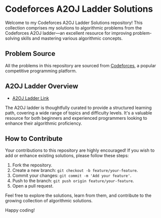 # Codeforces A2OJ Ladder Solutions

Welcome to my Codeforces A2OJ Ladder Solutions repository!
This collection comprises my solutions to algorithmic problems from the Codeforces A2OJ ladder—an excellent resource for improving problem-solving skills and mastering various algorithmic concepts.

## Problem Source

All the problems in this repository are sourced from [Codeforces](https://codeforces.com/problemset), a popular competitive programming platform.

## A2OJ Ladder Overview

- [A2OJ Ladder Link](https://earthshakira.github.io/a2oj-clientside/server/Ladders.html)

The A2OJ ladder is thoughtfully curated to provide a structured learning path, covering a wide range of topics and difficulty levels. It's a valuable resource for both beginners and experienced programmers looking to enhance their algorithmic proficiency.


## How to Contribute

Your contributions to this repository are highly encouraged! If you wish to add or enhance existing solutions, please follow these steps:

1. Fork the repository.
2. Create a new branch: `git checkout -b feature/your-feature`.
3. Commit your changes: `git commit -m 'Add your feature'`.
4. Push to the branch: `git push origin feature/your-feature`.
5. Open a pull request.


Feel free to explore the solutions, learn from them, and contribute to the growing collection of algorithmic solutions. 

Happy coding!
